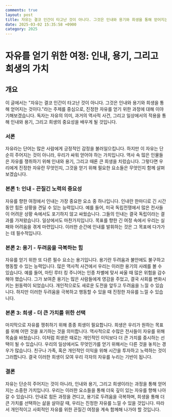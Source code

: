 ```yaml
---
comments: true
layout: post
title: 자유는 결코 인간이 타고난 것이 아니다. 그것은 인내와 용기와 희생을 통해 얻어지는 것이다.에 대한 블로그 글
date: 2025-03-02 15:35:58 +0900
category: 2025
---
```


# 자유를 얻기 위한 여정: 인내, 용기, 그리고 희생의 가치

## 개요
이 글에서는 "자유는 결코 인간이 타고난 것이 아니다. 그것은 인내와 용기와 희생을 통해 얻어지는 것이다."라는 주제를 중심으로, 진정한 자유를 얻기 위한 과정에 대해 이야기해보겠습니다. 독자는 자유의 의미, 과거의 역사적 사건, 그리고 일상에서의 적용을 통해 인내와 용기, 그리고 희생의 중요성을 배우게 될 것입니다.

### 서론
자유라는 단어는 많은 사람에게 긍정적인 감정을 불러일으킵니다. 하지만 이 자유는 단순히 주어지는 것이 아니라, 우리가 싸워 얻어야 하는 가치입니다. 역사 속 많은 인물들은 자유를 쟁취하기 위해 인내와 용기, 그리고 때론 큰 희생을 치렀습니다. 그렇다면 우리에게 진정한 자유란 무엇인지, 그것을 얻기 위해 필요한 요소들은 무엇인지 함께 살펴보겠습니다.

### 본론 1: 인내 - 끈질긴 노력의 중요성
자유를 향한 여정에서 인내는 가장 중요한 요소 중 하나입니다. 인내란 한마디로 긴 시간 동안 힘든 상황을 견딜 수 있는 능력입니다. 예를 들어, 미국 독립전쟁에서 많은 전사들이 어려운 상황 속에서도 포기하지 않고 싸웠습니다. 그들의 인내는 결국 독립이라는 결과를 가져왔습니다. 일상에서도 마찬가지입니다. 목표를 향한 긴 여정 속에서 우리는 실패와 어려움을 겪게 마련입니다. 이러한 순간에 인내를 발휘하는 것은 그 목표에 다가가는 데 필수적입니다.

### 본론 2: 용기 - 두려움을 극복하는 힘
자유를 얻기 위한 또 다른 필수 요소는 용기입니다. 용기란 두려움과 불안에도 불구하고 행동할 수 있는 능력입니다. 많은 역사적 사건에서 우리는 이러한 용기의 사례를 볼 수 있습니다. 예를 들어, 마틴 루터 킹 주니어는 인종 차별에 맞서 싸울 때 많은 위험을 감수해야 했습니다. 그가 보여준 용기는 많은 사람들에게 영감을 주었고, 결국 사회를 변화시키는 원동력이 되었습니다. 개인적으로도 새로운 도전을 앞두고 두려움을 느낄 수 있습니다. 하지만 이러한 두려움을 극복하고 행동할 수 있을 때 진정한 자유를 느낄 수 있습니다.

### 본론 3: 희생 - 더 큰 가치를 위한 선택
마지막으로 자유를 쟁취하기 위해 종종 희생이 필요합니다. 희생은 우리가 원하는 목표를 위해 어떤 것을 포기하는 것을 의미합니다. 역사적으로 수많은 전사들이 자유를 위해 목숨을 바쳤습니다. 이처럼 희생은 때로는 개인적인 이익보다 더 큰 가치를 중시하는 선택이 될 수 있습니다. 우리의 일상에서도 무엇인가를 얻기 위해서는 다른 것을 놓치는 경우가 많습니다. 친구나 가족, 혹은 개인적인 이익을 위해 시간을 투자하고 노력하는 것이 그러합니다. 결국 이러한 희생이 모여 우리 각자의 자유를 누리는 기반이 됩니다.

### 결론
자유는 단순히 주어지는 것이 아니라, 인내와 용기, 그리고 희생이라는 과정을 통해 얻어지는 소중한 가치입니다. 우리는 이러한 요소들을 통해 더욱 깊이 있는 자유를 향해 나아갈 수 있습니다. 인내로 힘든 과정을 견디고, 용기로 두려움을 극복하며, 희생을 통해 더 큰 가치를 선택하는 삶을 살아갈 때, 우리는 진정한 자유를 느낄 수 있을 것입니다. 따라서 개인적이고 사회적인 자유를 위한 끈질긴 여정을 계속 함께해 나가야 할 것입니다.